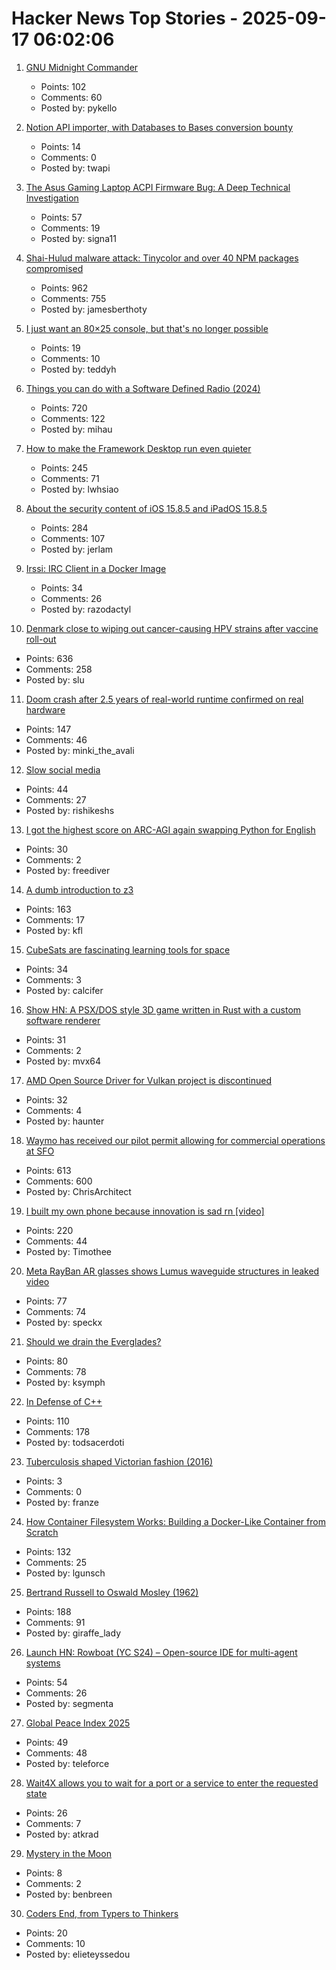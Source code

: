 # Hacker News Top Stories - 2025-09-17 06:02:06

1. [GNU Midnight Commander](https://midnight-commander.org/)
   - Points: 102
   - Comments: 60
   - Posted by: pykello

2. [Notion API importer, with Databases to Bases conversion bounty](https://github.com/obsidianmd/obsidian-importer/issues/421)
   - Points: 14
   - Comments: 0
   - Posted by: twapi

3. [The Asus Gaming Laptop ACPI Firmware Bug: A Deep Technical Investigation](https://github.com/Zephkek/Asus-ROG-Aml-Deep-Dive)
   - Points: 57
   - Comments: 19
   - Posted by: signa11

4. [Shai-Hulud malware attack: Tinycolor and over 40 NPM packages compromised](https://socket.dev/blog/ongoing-supply-chain-attack-targets-crowdstrike-npm-packages)
   - Points: 962
   - Comments: 755
   - Posted by: jamesberthoty

5. [I just want an 80×25 console, but that's no longer possible](https://changelog.complete.org/archives/10881-i-just-want-an-80x25-console-but-thats-no-longer-possible)
   - Points: 19
   - Comments: 10
   - Posted by: teddyh

6. [Things you can do with a Software Defined Radio (2024)](https://blinry.org/50-things-with-sdr/)
   - Points: 720
   - Comments: 122
   - Posted by: mihau

7. [How to make the Framework Desktop run even quieter](https://noctua.at/en/how-to-make-the-framework-desktop-run-even-quieter)
   - Points: 245
   - Comments: 71
   - Posted by: lwhsiao

8. [About the security content of iOS 15.8.5 and iPadOS 15.8.5](https://support.apple.com/en-us/125142)
   - Points: 284
   - Comments: 107
   - Posted by: jerlam

9. [Irssi: IRC Client in a Docker Image](https://hub.docker.com/_/irssi)
   - Points: 34
   - Comments: 26
   - Posted by: razodactyl

10. [Denmark close to wiping out cancer-causing HPV strains after vaccine roll-out](https://www.gavi.org/vaccineswork/denmark-close-wiping-out-leading-cancer-causing-hpv-strains-after-vaccine-roll-out)
   - Points: 636
   - Comments: 258
   - Posted by: slu

11. [Doom crash after 2.5 years of real-world runtime confirmed on real hardware](https://lenowo.org/viewtopic.php?t=31)
   - Points: 147
   - Comments: 46
   - Posted by: minki_the_avali

12. [Slow social media](https://herman.bearblog.dev/slow-social-media/)
   - Points: 44
   - Comments: 27
   - Posted by: rishikeshs

13. [I got the highest score on ARC-AGI again swapping Python for English](https://jeremyberman.substack.com/p/how-i-got-the-highest-score-on-arc-agi-again)
   - Points: 30
   - Comments: 2
   - Posted by: freediver

14. [A dumb introduction to z3](https://asibahi.github.io/thoughts/a-gentle-introduction-to-z3/)
   - Points: 163
   - Comments: 17
   - Posted by: kfl

15. [CubeSats are fascinating learning tools for space](https://www.jeffgeerling.com/blog/2025/cubesats-are-fascinating-learning-tools-space)
   - Points: 34
   - Comments: 3
   - Posted by: calcifer

16. [Show HN: A PSX/DOS style 3D game written in Rust with a custom software renderer](https://totenarctanz.itch.io/a-scavenging-trip)
   - Points: 31
   - Comments: 2
   - Posted by: mvx64

17. [AMD Open Source Driver for Vulkan project is discontinued](https://github.com/GPUOpen-Drivers/AMDVLK/discussions/416)
   - Points: 32
   - Comments: 4
   - Posted by: haunter

18. [Waymo has received our pilot permit allowing for commercial operations at SFO](https://waymo.com/blog/#short-all-systems-go-at-sfo-waymo-has-received-our-pilot-permit)
   - Points: 613
   - Comments: 600
   - Posted by: ChrisArchitect

19. [I built my own phone because innovation is sad rn [video]](https://www.youtube.com/watch?v=qy_9w_c2ub0)
   - Points: 220
   - Comments: 44
   - Posted by: Timothee

20. [Meta RayBan AR glasses shows Lumus waveguide structures in leaked video](https://kguttag.com/2025/09/16/meta-rayban-ar-glasses-shows-lumus-waveguide-structures-in-leaked-video/)
   - Points: 77
   - Comments: 74
   - Posted by: speckx

21. [Should we drain the Everglades?](https://rabbitcavern.substack.com/p/should-we-drain-the-everglades)
   - Points: 80
   - Comments: 78
   - Posted by: ksymph

22. [In Defense of C++](https://dayvster.com/blog/in-defense-of-cpp/)
   - Points: 110
   - Comments: 178
   - Posted by: todsacerdoti

23. [Tuberculosis shaped Victorian fashion (2016)](https://www.smithsonianmag.com/science-nature/how-tuberculosis-shaped-victorian-fashion-180959029/)
   - Points: 3
   - Comments: 0
   - Posted by: franze

24. [How Container Filesystem Works: Building a Docker-Like Container from Scratch](https://labs.iximiuz.com/tutorials/container-filesystem-from-scratch)
   - Points: 132
   - Comments: 25
   - Posted by: lgunsch

25. [Bertrand Russell to Oswald Mosley (1962)](https://lettersofnote.com/2016/02/02/every-ounce-of-my-energy/)
   - Points: 188
   - Comments: 91
   - Posted by: giraffe_lady

26. [Launch HN: Rowboat (YC S24) – Open-source IDE for multi-agent systems](https://github.com/rowboatlabs/rowboat)
   - Points: 54
   - Comments: 26
   - Posted by: segmenta

27. [Global Peace Index 2025](https://www.visionofhumanity.org/maps/)
   - Points: 49
   - Comments: 48
   - Posted by: teleforce

28. [Wait4X allows you to wait for a port or a service to enter the requested state](https://github.com/wait4x/wait4x)
   - Points: 26
   - Comments: 7
   - Posted by: atkrad

29. [Mystery in the Moon](https://engelsbergideas.com/reviews/mystery-in-the-moon/)
   - Points: 8
   - Comments: 2
   - Posted by: benbreen

30. [Coders End, from Typers to Thinkers](https://etsd.tech/posts/coders-end/)
   - Points: 20
   - Comments: 10
   - Posted by: elieteyssedou


